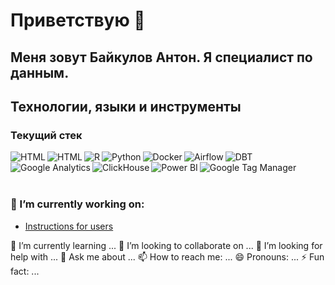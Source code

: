 # Приветствую 👋
## Меня зовут Байкулов Антон. Я специалист по данным.

## Технологии, языки и инструменты

### Текущий стек
<img align="left" alt="HTML" title="HTML" src="https://img.shields.io/badge/HTML-151719?style=plastic&logo=html5" />
<img align="left" alt="HTML" title="HTML" src="https://img.shields.io/badge/CSS-151719?style=plastic&logo=css3" />
<img align="left" alt="R" title="R" src="https://img.shields.io/badge/R-151719?style=plastic&logo=R" />
<img align="left" alt="Python" title="Python" src="https://img.shields.io/badge/Python-151719?style=plastic&logo=python" />
<img align="left" alt="Docker" title="Docker" src="https://img.shields.io/badge/Docker-151719?style=plastic&logo=docker" />
<img align="left" alt="Airflow" title="Airflow" src="https://img.shields.io/badge/Airflow-151719?style=plastic&logo=Apache Airflow" />
<img align="left" alt="DBT" title="DBT" src="https://img.shields.io/badge/dbt-151719?style=plastic&logo=dbt" />
<img align="left" alt="Google Analytics" title="Google Analytics" src="https://img.shields.io/badge/Google_Analytics-151719?style=plastic&logo=Google Analytics" />
<img align="left" alt="ClickHouse" title="ClickHouse" src="https://img.shields.io/badge/ClickHouse-151719?style=plastic&logo=ClickHouse" />
<img align="left" alt="Power BI" title="Power BI" src="https://img.shields.io/badge/Power_BI-151719?style=plastic&logo=Power BI
" />
<img align="left" alt="Google Tag Manager" title="Google Tag Manager" src="https://img.shields.io/badge/Google_Tag_Manager-151719?style=plastic&logo=Google Tag Manager
" />

<br/>
<br/>
<br/>

### 🔭 I’m currently working on:
- [Instructions for users](https://github.com/baikulov/instructions/blob/master/Readme.md)

🌱 I’m currently learning ...
👯 I’m looking to collaborate on ...
🤔 I’m looking for help with ...
💬 Ask me about ...
📫 How to reach me: ...
😄 Pronouns: ...
⚡ Fun fact: ...
